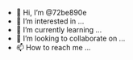 - 👋 Hi, I’m @72be890e
- 👀 I’m interested in ...
- 🌱 I’m currently learning ...
- 💞️ I’m looking to collaborate on ...
- 📫 How to reach me ...

<!---
72be890e/72be890e is a ✨ special ✨ repository because its `README.md` (this file) appears on your GitHub profile.
You can click the Preview link to take a look at your changes.
--->
